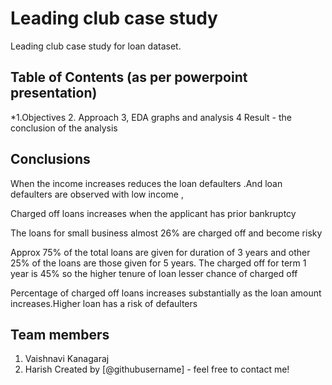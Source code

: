 # Leading club case study 
 Leading club case study for loan dataset. 


## Table of Contents (as per powerpoint presentation)
*1.Objectives
2. Approach 
3, EDA graphs and analysis 
4 Result - the conclusion of the analysis
<!-- You can include any other section that is pertinent to your problem -->



## Conclusions
When the income increases reduces the loan defaulters .And  loan defaulters are observed with low income , 

Charged off loans increases when the applicant has prior bankruptcy 

The loans for small business almost 26% are charged off and become risky 

Approx 75% of the total loans are given for duration of 3 years and other 25% of the loans are those given for 5 years. The charged off for term 1 year  is 45%  so the higher tenure of loan lesser chance of charged off 

Percentage of charged off loans increases substantially as the loan amount increases.Higher loan  has a risk of defaulters 


<!-- You don't have to answer all the questions - just the ones relevant to your project. -->


## Team members 
1. Vaishnavi Kanagaraj 
2. Harish
Created by [@githubusername] - feel free to contact me!


<!-- Optional -->
<!-- ## License -->
<!-- This project is open source and available under the [... License](). -->

<!-- You don't have to include all sections - just the one's relevant to your project -->
